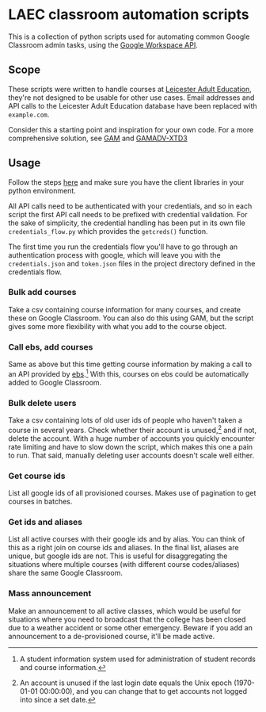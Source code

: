 # LAEC classroom automation scripts

This is a collection of python scripts used for automating common Google Classroom admin tasks, using the [Google Workspace API](https://developers.google.com/classroom/reference/rest).

## Scope

These scripts were written to handle courses at [Leicester Adult Education](https://leicesteradulted.ac.uk/), they're not designed to be usable for other use cases. Email addresses and API calls to the Leicester Adult Education database have been replaced with `example.com`.

Consider this a starting point and inspiration for your own code. For a more comprehensive solution, see [GAM](https://github.com/GAM-team/GAM) and [GAMADV-XTD3](https://github.com/taers232c/GAMADV-XTD3/)

## Usage

Follow the steps [here](https://developers.google.com/admin-sdk/directory/v1/quickstart/python)	and make sure you have the client libraries in your python environment.

All API calls need to be authenticated with your credentials, and so in each script the first API call needs to be prefixed with credential validation. For the sake of simplicity, the credential handling has been put in its own file `credentials_flow.py` which provides the `getcreds()` function.

The first time you run the credentials flow you'll have to go through an authentication process with google, which will leave you with the `credentials.json` and `token.json` files in the project directory defined in the credentials flow.

### Bulk add courses

Take a csv containing course information for many courses, and create these on Google Classroom. You can also do this using GAM, but the script gives some more flexibility with what you add to the course object.

### Call ebs, add courses

Same as above but this time getting course information by making a call to an API provided by [ebs](https://www.tribalgroup.com/solutions/student-information-systems/ebs).[^tribal] With this, courses on ebs could be automatically added to Google Classroom.

[^tribal]: A student information system used for administration of student records and course information.

### Bulk delete users

Take a csv containing lots of old user ids of people who haven't taken a course in several years. Check whether their account is unused,[^last_login] and if not, delete the account. With a huge number of accounts you quickly encounter rate limiting and have to slow down the script, which makes this one a pain to run. That said, manually deleting user accounts doesn't scale well either.

[^last_login]: An account is unused if the last login date equals the Unix epoch (1970-01-01 00\:00\:00), and you can change that to get accounts not logged into since a set date.

### Get course ids

List all google ids of all provisioned courses. Makes use of pagination to get courses in batches.

### Get ids and aliases

List all active courses with their google ids and by alias. You can think of this as a right join on course ids and aliases. In the final list, aliases are unique, but google ids are not. This is useful for disaggregating the situations where multiple courses (with different course codes/aliases) share the same Google Classroom.

### Mass announcement

Make an announcement to all active classes, which would be useful for situations where you need to broadcast that the college has been closed due to a weather accident or some other emergency. Beware if you add an announcement to a de-provisioned course, it'll be made active.
